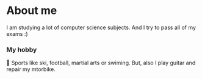 # About me
I am studying a lot of computer science subjects. And I try to pass all of my exams :)

### My hobby
💪 Sports like ski, football, martial arts or swiming. 
But, also I play guitar and repair my mtorbike. 
